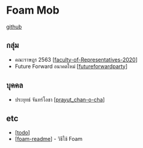 # Foam Mob
[github](https://github.com/M4R14/foam-mob)

## กลุ่ม

- คณะราษฎร 2563 [[faculty-of-Representatives-2020]]
- Future Forward อนาคตใหม่ [[futureforwardparty]]

## บุคคล

- ประยุทธ์ จันทร์โอชา [[prayut_chan-o-cha]]

## etc

- [[todo]]
- [[foam-readme]] - วิธีใช้ Foam

[//begin]: # "Autogenerated link references for markdown compatibility"
[faculty-of-Representatives-2020]: faculty-of-Representatives-2020 "คณะราษฎร 2563"
[futureforwardparty]: futureforwardparty "Future Forward อนาคตใหม่"
[prayut_chan-o-cha]: prayut_chan-o-cha "ประยุทธ์ จันทร์โอชา"
[todo]: todo "Project Name"
[foam-readme]: foam-readme "Foam"
[//end]: # "Autogenerated link references"